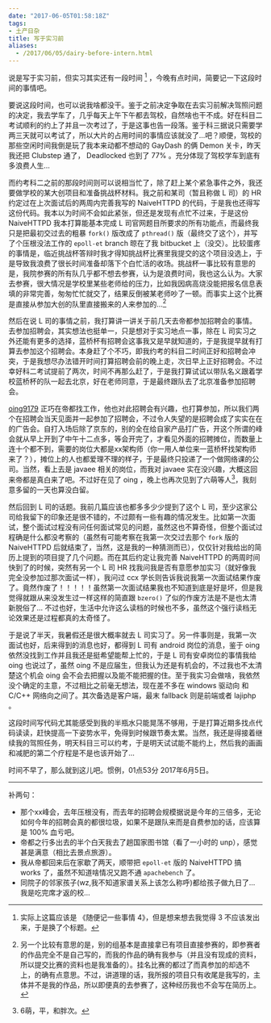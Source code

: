 ```yaml
---
date: "2017-06-05T01:58:18Z"
tags:
- 土产日杂
title: 写于实习前
aliases:
  - /2017/06/05/dairy-before-intern.html
---
```


说是写于实习前，但实习其实还有一段时间 [^1] ，今晚有点时间，简要记一下这段时间的事情吧。

<!--more-->

要说这段时间，也可以说我啥都没干。鉴于之前决定争取在去实习前解决驾照问题的决定，我去学车了，几乎每天上午下午都去驾校，自然啥也干不成。好在科目二考试顺利的约上了并且一次考过了，于是这事也告一段落。鉴于科三据说只需要学两三天就可以考试了，所以大片的占用时间的事情应该就没了...吧？顺便，驾校的那些空闲时间我倒是玩了我本来动都不想动的 GayDash 的俩 Demon 关卡，昨天我还把 Clubstep 通了， Deadlocked 也到了 77% 。充分体现了驾校学车到底有多浪费人生...

而约考科二之前的那段时间则可以说相当忙了，除了赶上某个紧急事件之外，我还要做学校的某大创项目和准备挑战杯材料。我之前和某司（暂且称做 L 司）的 HR 约定过在上次面试后的两周内完善我写的 NaiveHTTPD 的代码，于是我也还得写这份代码。我本以为时间不会如此紧张，但还是发现有点忙不过来，于是这份 NaiveHTTPD 我本打算能基本完成 L 司官网题目所要求的所有功能点，而最终我只是把最初交过去的粗暴 `fork()` 版改成了 `pthread()` 版（最终交了这个），并写了个压根没法工作的 `epoll-et` branch 晾在了我 bitbucket 上（没交）。比较蛋疼的事情是，临近挑战杯答辩时我才得知挑战杯比赛里我提交的这个项目没选上，于是导致我浪费了很长时间准备却落下个白忙活的收场。挑战杯一事比较有意思的是，我院参赛的所有队几乎都不想去参赛，认为是浪费时间，我也这么认为。大家去参赛，很大情况是学校里某些老师给的压力，比如我因病高烧没能把报名信息表填的非常完善，匆匆忙忙就交了，结果反倒被某老师吵了一顿。而事实上这个比赛是直接从参加大创的队里直接搬来的人来参加的...[^2]

然后在说 L 司的事情之前，我打算讲一讲关于前几天去帝都参加招聘会的事情。去参加招聘会，其实想法也挺单一，只是想对于实习地点一事，除在 L 司实习之外还能有更多的选择，蓝桥杯有招聘会这事我又是早就知道的，于是我提早就有打算去参加这个招聘会。本身赶了个不巧，即我约考的科目二时间正好和招聘会冲突，于是我想尽办法错开时间打算招聘会前的晚上走，次日早上正好招聘会。不过幸好科二考试提前了两次，时间不再那么赶了，于是我打算试试以带队名义跟着学校蓝桥杯的队一起去北京，好在老师同意，于是最终跟队去了北京准备参加招聘会。

[oing9179](https://oing9179.github.io/blog/2017/06/Diary-Recruitment/) 正巧在帝都找工作，他也对此招聘会有兴趣，也打算参加，所以我们两个在招聘会当天见面并一起参加了招聘会，不过令人失望的是招聘会成了实实在在的广告会。自打入场后除了京东的，别的全在给自家产品打广告，开这个所谓的峰会就从早上开到了中午十二点多，等会开完了，才看见外面的招聘摊位，而数量上连十个都不到，需要的岗位大都是xx架构师（你一用人单位来一蓝桥杯找架构师来了？），摊位上的人也都爱理不理的样子，于是最终只投递了一个做网络课的公司。当然，看上去是 javaee 相关的岗位，而我对 javaee 实在没兴趣，大概这回来帝都是真白来了吧。不过好在见了 oing ，晚上也再次见到了六萌等人[^3]，我刻意多留的一天也算没白留。

然后回到 L 司的话题。我前几篇应该也都多多少少提到了这个 L 司，至少这家公司给我留下的印象还是很不错的，不过颇有一些有趣的情况发生。比如第一次面试，整个面试过程没有问任何面试常见的问题，虽然这也不算奇怪，但整个面试过程确是什么都没考察的（虽然有可能考察在我第一次交过去那个 `fork` 版的 NaiveHTTPD 后就结束了，当然，这是我的一种猜测而已），仅仅针对我给出的简历上提到的项目提了几个问题。而在其后约定让我完善 NaiveHTTPD 的两周时间快到了的时候，突然有另一个 L 司 HR 找我问我是否有意愿参加实习（就好像我完全没参加过那次面试一样），我问过 ccx 学长则告诉我说我第一次面试结果作废了。竟然作废了！！！！！虽然第一次面试结果我也不知道到底是好是坏，但是我觉得就跟从来没发生过一样这样的简直跟 `bzero()` 了似的作废方法是不是也太清新脱俗了... 不过也好，生活中允许这么读档的时候也不多，虽然这个强行读档无论效果还是过程都真的太奇怪了。

于是说了半天，我暑假还是很大概率就去 L 司实习了。另一件事则是，我第一次面试也好，后来得到的消息也好，都得到 L 司有 android 岗位的消息，鉴于 oing 依然没找到工作并且我还是挺希望能帮上忙的，于是 L 司有安卓岗位的事情我给 oing 也说过了，虽然 oing 不是应届生，但我认为还是有机会的，不过我也不太清楚这个机会 oing 会不会去把握以及能不能把握的住。至于我实习会做啥，我依然没个确定的主意，不过相比之前毫无想法，现在差不多在 windows 驱动向 和 C/C++ 网络向之间了。其次备选是客户端，最末 fallback 则是前端或者 lajiphp 。

这段时间写代码尤其能感受到我的半瓶水只能晃荡不够用，于是打算近期多找点代码读读，赶快提高一下姿势水平，免得到时候跟节奏太累。当然，我还是得接着继续我的驾照任务，明天科目三可以约考，于是明天试试能不能约上，然后我的画画和减肥的第二个疗程是不是也该开始了...

时间不早了，那么就到这儿吧。惯例，01点53分 2017年6月5日。

-----------

补两句：

 - 那个xx峰会，去年压根没有，而去年的招聘会规模据说是今年的三倍多，无论如何今年的招聘会真的都很垃圾，如果不是跟队来而是自费参加的话，应该算是 100% 血亏吧。
 - 帝都之行多出去的半个白天我去了趟国家图书馆（看了一小时的 unp），感觉甚是满意（相比去景点旅游）。
 - 我从帝都回来后在家歇了两天，顺带把 `epoll-et` 版的 NaiveHTTPD 搞 works 了，虽然不知道啥情况又跑不通 `apachebench` 了。
 - 同院子的邻家孩子(wz,我不知道家谱关系上该怎么称呼)都给孩子做九日了... 我是吃完席才返的校...

[^1]: 实际上这篇应该是 《随便记一些事情 4》，但是想来想去我觉得 3 不应该发出来，于是换了个标题。
[^2]: 另一个比较有意思的是，别的组基本是直接拿已有项目直接参赛的，即参赛者的作品完全不是自己写的，而我的作品的确有我参与（并且没有现成的资料，所以提交比赛的资料也是我准备的）。挂名比赛的都过了而真参加的却选不上，的确有点意思。不过，讲道理的话，我所报的项目只有收尾是我写的，主体并不是我的作品，所以即便真的去参赛了，这种经历我也不会写在简历上。
[^3]: 6萌，平，和胖次。
